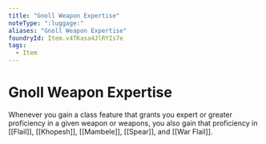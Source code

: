 ```yaml
---
title: "Gnoll Weapon Expertise"
noteType: ":luggage:"
aliases: "Gnoll Weapon Expertise"
foundryId: Item.v4TKasa4JlRYIs7e
tags:
  - Item
---
```


# Gnoll Weapon Expertise

Whenever you gain a class feature that grants you expert or greater proficiency in a given weapon or weapons, you also gain that proficiency in [[Flail]], [[Khopesh]], [[Mambele]], [[Spear]], and [[War Flail]].
